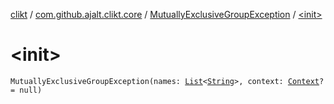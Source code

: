 [clikt](../../index.md) / [com.github.ajalt.clikt.core](../index.md) / [MutuallyExclusiveGroupException](index.md) / [&lt;init&gt;](./-init-.md)

# &lt;init&gt;

`MutuallyExclusiveGroupException(names: `[`List`](https://kotlinlang.org/api/latest/jvm/stdlib/kotlin.collections/-list/index.html)`<`[`String`](https://kotlinlang.org/api/latest/jvm/stdlib/kotlin/-string/index.html)`>, context: `[`Context`](../-context/index.md)`? = null)`